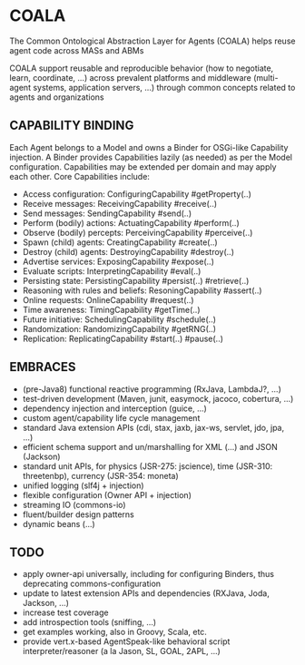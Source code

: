COALA
=====

The Common Ontological Abstraction Layer for Agents (COALA) helps reuse agent code across MASs and ABMs

COALA support reusable and reproducible behavior (how to negotiate, learn, coordinate, ...)
across prevalent platforms and middleware (multi-agent systems, application servers, ...) 
through common concepts related to agents and organizations

CAPABILITY BINDING
------------------

Each Agent belongs to a Model and owns a Binder for OSGi-like Capability injection.
A Binder provides Capabilities lazily (as needed) as per the Model configuration.
Capabilities may be extended per domain and may apply each other.
Core Capabilities include:

* Access configuration: ConfiguringCapability #getProperty(..)
* Receive messages: ReceivingCapability #receive(..)
* Send messages: SendingCapability #send(..)
* Perform (bodily) actions: ActuatingCapability #perform(..)
* Observe (bodily) percepts: PerceivingCapability #perceive(..)
* Spawn (child) agents: CreatingCapability #create(..)
* Destroy (child) agents: DestroyingCapability #destroy(..)
* Advertise services: ExposingCapability #expose(..)
* Evaluate scripts: InterpretingCapability #eval(..)
* Persisting state: PersistingCapability #persist(..) #retrieve(..)
* Reasoning with rules and beliefs: ResoningCapability #assert(..)
* Online requests: OnlineCapability #request(..)
* Time awareness: TimingCapability #getTime(..)
* Future initiative: SchedulingCapability #schedule(..)
* Randomization: RandomizingCapability #getRNG(..)
* Replication: ReplicatingCapability #start(..) #pause(..)

EMBRACES
--------

- (pre-Java8) functional reactive programming (RxJava, LambdaJ?, ...)
- test-driven development (Maven, junit, easymock, jacoco, cobertura, ...)
- dependency injection and interception (guice, ...)
- custom agent/capability life cycle management
- standard Java extension APIs (cdi, stax, jaxb, jax-ws, servlet, jdo, jpa, ...)
- efficient schema support and un/marshalling for XML (...) and JSON (Jackson)
- standard unit APIs, for physics (JSR-275: jscience), time (JSR-310: threetenbp), currency (JSR-354: moneta)
- unified logging (slf4j + injection)
- flexible configuration (Owner API + injection)
- streaming IO (commons-io)
- fluent/builder design patterns
- dynamic beans (...)

TODO
----

- apply owner-api universally, including for configuring Binders, thus deprecating commons-configuration
- update to latest extension APIs and dependencies (RXJava, Joda, Jackson, ...)
- increase test coverage
- add introspection tools (sniffing, ...)
- get examples working, also in Groovy, Scala, etc.
- provide vert.x-based AgentSpeak-like behavioral script interpreter/reasoner (a la Jason, SL, GOAL, 2APL, ...)
